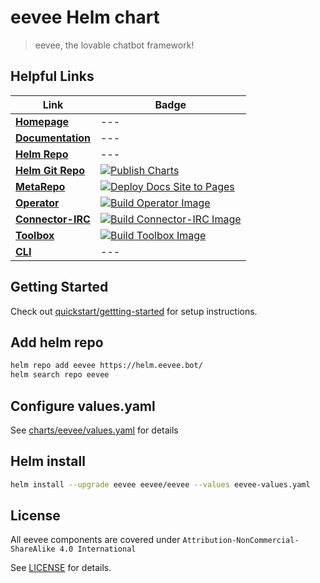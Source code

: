 # eevee Helm chart

> eevee, the lovable chatbot framework!

## Helpful Links

| **Link** | **Badge**
| --- | ---
| [**Homepage**](https://eevee.bot/)                             | ---
| [**Documentation**](https://eevee.bot/docs)                    | ---
| [**Helm Repo**](https://helm.eevee.bot)                        | ---
| [**Helm Git Repo**](https://github.com/eeveebot/helm)          | [![Publish Charts](https://github.com/eeveebot/helm/actions/workflows/publish-charts.yml/badge.svg?branch=main)](https://github.com/eeveebot/helm/actions/workflows/publish-charts.yml)
| [**MetaRepo**](https://github.com/eeveebot/eevee)              | [![Deploy Docs Site to Pages](https://github.com/eeveebot/eevee/actions/workflows/hugo.yaml/badge.svg?branch=main)](https://github.com/eeveebot/eevee/actions/workflows/hugo.yaml)
| [**Operator**](https://github.com/eeveebot/operator)           | [![Build Operator Image](https://github.com/eeveebot/operator/actions/workflows/build-operator-image.yaml/badge.svg?branch=main)](https://github.com/eeveebot/operator/actions/workflows/build-operator-image.yaml)
| [**Connector-IRC**](https://github.com/eeveebot/connector-irc) | [![Build Connector-IRC Image](https://github.com/eeveebot/connector-irc/actions/workflows/build-connector-irc-image.yaml/badge.svg?branch=main)](https://github.com/eeveebot/connector-irc/actions/workflows/build-connector-irc-image.yaml)
| [**Toolbox**](https://github.com/eeveebot/toolbox)             | [![Build Toolbox Image](https://github.com/eeveebot/toolbox/actions/workflows/build-container-image.yml/badge.svg?branch=main)](https://github.com/eeveebot/toolbox/actions/workflows/build-container-image.yml)
| [**CLI**](https://github.com/eeveebot/cli)                     | ---


## Getting Started

Check out [quickstart/gettting-started](https://eevee.bot/docs/quickstart/getting-started/) for setup instructions.

## Add helm repo

```bash
helm repo add eevee https://helm.eevee.bot/
helm search repo eevee
```

## Configure values.yaml

See [charts/eevee/values.yaml](charts/eevee/values.yaml) for details

## Helm install

```bash
helm install --upgrade eevee eevee/eevee --values eevee-values.yaml
```

## License

All eevee components are covered under `Attribution-NonCommercial-ShareAlike 4.0 International`

See [LICENSE](https://github.com/eeveebot/eevee/blob/main/LICENSE) for details.
